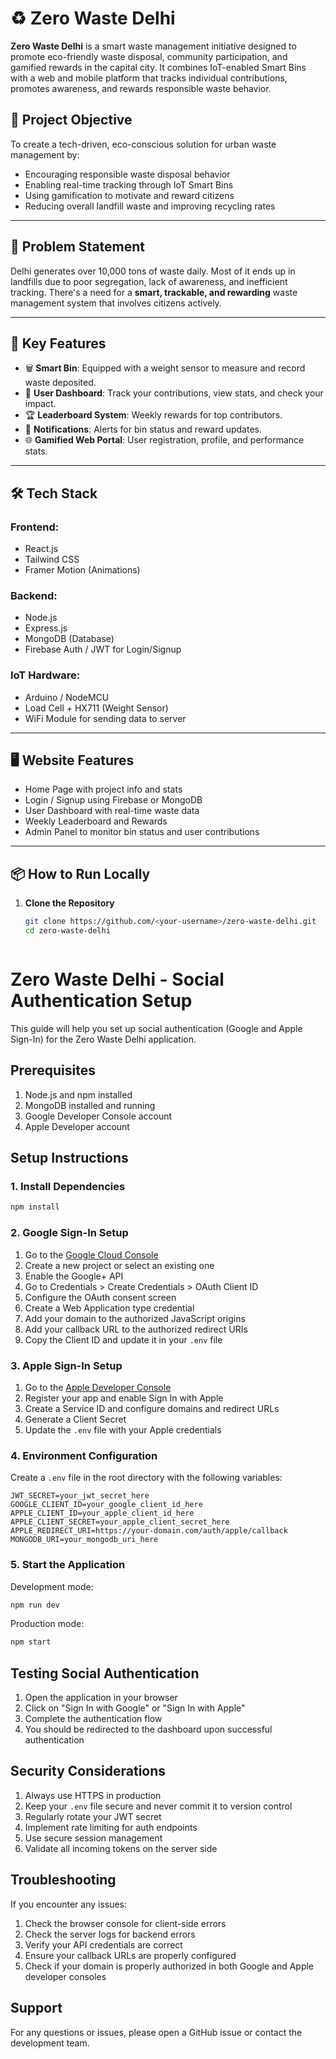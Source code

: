 # ♻️ Zero Waste Delhi

**Zero Waste Delhi** is a smart waste management initiative designed to promote eco-friendly waste disposal, community participation, and gamified rewards in the capital city. It combines IoT-enabled Smart Bins with a web and mobile platform that tracks individual contributions, promotes awareness, and rewards responsible waste behavior.

## 🚀 Project Objective

To create a tech-driven, eco-conscious solution for urban waste management by:

- Encouraging responsible waste disposal behavior
- Enabling real-time tracking through IoT Smart Bins
- Using gamification to motivate and reward citizens
- Reducing overall landfill waste and improving recycling rates

---

## 🧠 Problem Statement

Delhi generates over 10,000 tons of waste daily. Most of it ends up in landfills due to poor segregation, lack of awareness, and inefficient tracking. There's a need for a **smart, trackable, and rewarding** waste management system that involves citizens actively.

---

## 🌟 Key Features

- 🗑️ **Smart Bin**: Equipped with a weight sensor to measure and record waste deposited.
- 📲 **User Dashboard**: Track your contributions, view stats, and check your impact.
- 🏆 **Leaderboard System**: Weekly rewards for top contributors.
- 🔔 **Notifications**: Alerts for bin status and reward updates.
- 🌐 **Gamified Web Portal**: User registration, profile, and performance stats.

---

## 🛠️ Tech Stack

### Frontend:
- React.js
- Tailwind CSS
- Framer Motion (Animations)

### Backend:
- Node.js
- Express.js
- MongoDB (Database)
- Firebase Auth / JWT for Login/Signup

### IoT Hardware:
- Arduino / NodeMCU
- Load Cell + HX711 (Weight Sensor)
- WiFi Module for sending data to server

---

## 🖥️ Website Features

- Home Page with project info and stats
- Login / Signup using Firebase or MongoDB
- User Dashboard with real-time waste data
- Weekly Leaderboard and Rewards
- Admin Panel to monitor bin status and user contributions

---

## 📦 How to Run Locally

1. **Clone the Repository**
   ```bash
   git clone https://github.com/<your-username>/zero-waste-delhi.git
   cd zero-waste-delhi



# Zero Waste Delhi - Social Authentication Setup

This guide will help you set up social authentication (Google and Apple Sign-In) for the Zero Waste Delhi application.

## Prerequisites

1. Node.js and npm installed
2. MongoDB installed and running
3. Google Developer Console account
4. Apple Developer account

## Setup Instructions

### 1. Install Dependencies

```bash
npm install
```

### 2. Google Sign-In Setup

1. Go to the [Google Cloud Console](https://console.cloud.google.com/)
2. Create a new project or select an existing one
3. Enable the Google+ API
4. Go to Credentials > Create Credentials > OAuth Client ID
5. Configure the OAuth consent screen
6. Create a Web Application type credential
7. Add your domain to the authorized JavaScript origins
8. Add your callback URL to the authorized redirect URIs
9. Copy the Client ID and update it in your `.env` file

### 3. Apple Sign-In Setup

1. Go to the [Apple Developer Console](https://developer.apple.com/)
2. Register your app and enable Sign In with Apple
3. Create a Service ID and configure domains and redirect URLs
4. Generate a Client Secret
5. Update the `.env` file with your Apple credentials

### 4. Environment Configuration

Create a `.env` file in the root directory with the following variables:

```env
JWT_SECRET=your_jwt_secret_here
GOOGLE_CLIENT_ID=your_google_client_id_here
APPLE_CLIENT_ID=your_apple_client_id_here
APPLE_CLIENT_SECRET=your_apple_client_secret_here
APPLE_REDIRECT_URI=https://your-domain.com/auth/apple/callback
MONGODB_URI=your_mongodb_uri_here
```

### 5. Start the Application

Development mode:
```bash
npm run dev
```

Production mode:
```bash
npm start
```

## Testing Social Authentication

1. Open the application in your browser
2. Click on "Sign In with Google" or "Sign In with Apple"
3. Complete the authentication flow
4. You should be redirected to the dashboard upon successful authentication

## Security Considerations

1. Always use HTTPS in production
2. Keep your `.env` file secure and never commit it to version control
3. Regularly rotate your JWT secret
4. Implement rate limiting for auth endpoints
5. Use secure session management
6. Validate all incoming tokens on the server side

## Troubleshooting

If you encounter any issues:

1. Check the browser console for client-side errors
2. Check the server logs for backend errors
3. Verify your API credentials are correct
4. Ensure your callback URLs are properly configured
5. Check if your domain is properly authorized in both Google and Apple developer consoles

## Support

For any questions or issues, please open a GitHub issue or contact the development team. 
